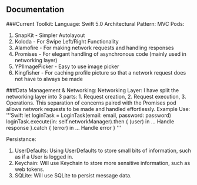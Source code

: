 ## Documentation

###Current Toolkit:
Language: Swift 5.0
Architectural Pattern: MVC
Pods: 
1. SnapKit - Simpler Autolayout
2. Koloda - For Swipe Left/Right Functionality
3. Alamofire - For making network requests and handling responses
4. Promises - For elegant handling of asynchronous code (mainly used in networking layer)
5. YPIImagePicker - Easy to use image picker
6. Kingfisher - For caching profile picture so that a network request does not have to always be made

###Data Management & Networking:
Networking Layer:
I have split the networking layer into 3 parts: 1. Request creation, 2. Request execution, 3. Operations. This separation of concerns paired with the Promises pod allows network requests to be made and handled effortlessly.
Example Use:
'''Swift
let loginTask = LoginTask(email: email, password: password)
        loginTask.execute(in: self.networkManager).then { (user) in
            ... Handle response
            }.catch { (error) in
            ... Handle error
        }
''' 
	

Persistance: 
1. UserDefaults: Using UserDefaults to store small bits of information, such as if a User is logged in.
2. Keychain: Will use Keychain to store more sensitive information, such as web tokens.
3. SQLite: Will use SQLite to persist message data.
